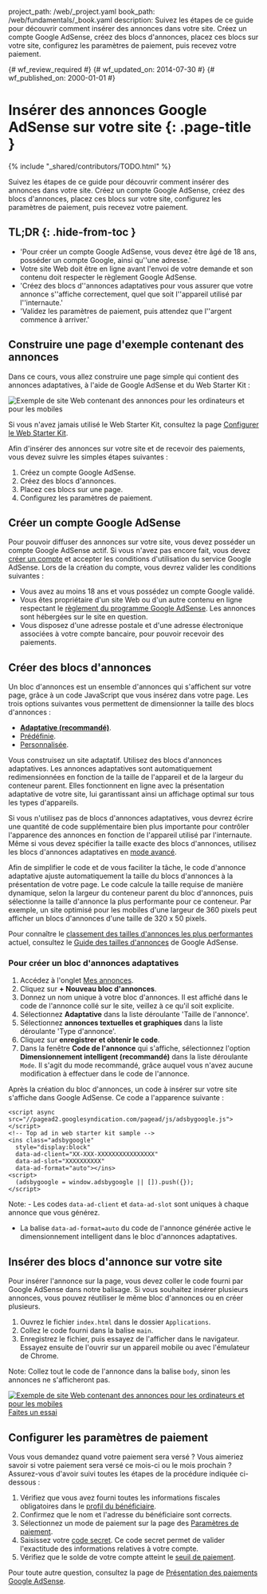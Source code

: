 project_path: /web/_project.yaml
book_path: /web/fundamentals/_book.yaml
description: Suivez les étapes de ce guide pour découvrir comment insérer des annonces dans votre site. Créez un compte Google AdSense, créez des blocs d'annonces, placez ces blocs sur votre site, configurez les paramètres de paiement, puis recevez votre paiement.

{# wf_review_required #}
{# wf_updated_on: 2014-07-30 #}
{# wf_published_on: 2000-01-01 #}

# Insérer des annonces Google AdSense sur votre site {: .page-title }

{% include "_shared/contributors/TODO.html" %}



Suivez les étapes de ce guide pour découvrir comment insérer des annonces dans votre site. Créez un compte Google AdSense, créez des blocs d'annonces, placez ces blocs sur votre site, configurez les paramètres de paiement, puis recevez votre paiement.


## TL;DR {: .hide-from-toc }
- 'Pour créer un compte Google AdSense, vous devez être âgé de 18 ans, posséder un compte Google, ainsi qu''une adresse.'
- Votre site Web doit être en ligne avant l'envoi de votre demande et son contenu doit respecter le règlement Google AdSense.
- 'Créez des blocs d''annonces adaptatives pour vous assurer que votre annonce s''affiche correctement, quel que soit l''appareil utilisé par l''internaute.'
- 'Validez les paramètres de paiement, puis attendez que l''argent commence à arriver.'


## Construire une page d'exemple contenant des annonces

Dans ce cours, vous allez construire une page simple qui contient des annonces adaptatives, à l'aide de Google AdSense et du Web Starter Kit :

<img src="images/ad-ss-600.png" sizes="100vw" 
  srcset="images/ad-ss-1200.png 1200w, 
          images/ad-ss-900.png 900w,
          images/ad-ss-600.png 600w, 
          images/ad-ss-300.png 300w" 
  alt="Exemple de site Web contenant des annonces pour les ordinateurs et pour les mobiles">

Si vous n'avez jamais utilisé le Web Starter Kit, consultez la page [Configurer le Web Starter Kit]({{site.fundamentals}}/tools/setup/setup_kit.html).

Afin d'insérer des annonces sur votre site et de recevoir des paiements, vous devez suivre les simples étapes suivantes :

1. Créez un compte Google AdSense.
2. Créez des blocs d'annonces.
3. Placez ces blocs sur une page.
4. Configurez les paramètres de paiement.

## Créer un compte Google AdSense
Pour pouvoir diffuser des annonces sur votre site, vous devez posséder un compte Google AdSense actif. Si vous n'avez pas encore fait, vous devez [créer un compte](https://www.google.com/adsense/) et accepter les conditions d'utilisation du service Google AdSense. Lors de la création du compte, vous devrez valider les conditions suivantes :

* Vous avez au moins 18 ans et vous possédez un compte Google validé.
* Vous êtes propriétaire d'un site Web ou d'un autre contenu en ligne respectant
le [règlement du programme Google AdSense](https://support.google.com/adsense/answer/48182). Les annonces sont hébergées sur le site en question.
* Vous disposez d'une adresse postale et d'une adresse électronique associées à votre compte bancaire, pour pouvoir recevoir des paiements.

## Créer des blocs d'annonces

Un bloc d'annonces est un ensemble d'annonces qui s'affichent sur votre page, grâce à un code JavaScript que vous insérez dans votre page. Les trois options suivantes vous permettent de dimensionner la taille des blocs d'annonces :

* **[Adaptative (recommandé)](https://support.google.com/adsense/answer/3213689)**. 
* [Prédéfinie](https://support.google.com/adsense/answer/6002621).
* [Personnalisée](https://support.google.com/adsense/answer/3289364).

Vous construisez un site adaptatif. Utilisez des blocs d'annonces adaptatives.
Les annonces adaptatives sont automatiquement redimensionnées en fonction de la taille de l'appareil et de la largeur du conteneur parent.
Elles fonctionnent en ligne avec la présentation adaptative de votre site, lui garantissant ainsi un affichage optimal sur tous les types d'appareils.

Si vous n'utilisez pas de blocs d'annonces adaptatives, vous devrez écrire une quantité de code supplémentaire bien plus importante pour contrôler l'apparence des annonces en fonction de l'appareil utilisé par l'internaute. Même si vous devez spécifier la taille exacte des blocs d'annonces, utilisez les blocs d'annonces adaptatives en [mode avancé]({{site.fundamentals}}/monetization/ads/customize-ads.html#what-if-responsive-sizing-isnt-enough).

Afin de simplifier le code et de vous faciliter la tâche, le code d'annonce adaptative ajuste automatiquement la taille du blocs d'annonces à la présentation de votre page. 
Le code calcule la taille requise de manière dynamique, selon la largeur du conteneur parent du bloc d'annonces, puis sélectionne la taille d'annonce la plus performante pour ce conteneur.
Par exemple, un site optimisé pour les mobiles d'une largeur de 360 pixels peut afficher un blocs d'annonces d'une taille de 320 x 50 pixels.

Pour connaître le [classement des tailles d'annonces les plus performantes](https://support.google.com/adsense/answer/6002621#top) actuel, consultez le [Guide des tailles d'annonces](https://support.google.com/adsense/answer/6002621#top) de Google AdSense.

### Pour créer un bloc d'annonces adaptatives

1. Accédez à l'onglet [Mes annonces](https://www.google.com/adsense/app#myads-springboard).
2. Cliquez sur <strong>+ Nouveau bloc d'annonces</strong>.
3. Donnez un nom unique à votre bloc d'annonces. Il est affiché dans le code de l'annonce collé sur le site, veillez à ce qu'il soit explicite.
4. Sélectionnez <strong>Adaptative</strong> dans la liste déroulante 'Taille de l'annonce'.
5. Sélectionnez <strong>annonces textuelles et graphiques</strong> dans la liste déroulante 'Type d'annonce'.
6. Cliquez sur <strong>enregistrer et obtenir le code</strong>.
7. Dans la fenêtre <strong>Code de l'annonce</strong> qui s'affiche, sélectionnez l'option <strong>Dimensionnement intelligent (recommandé)</strong> dans la liste déroulante `Mode`. 
Il s'agit du mode recommandé, grâce auquel vous n'avez aucune modification à effectuer dans le code de l'annonce.

Après la création du bloc d'annonces, un code à insérer sur votre site s'affiche dans Google AdSense. Ce code a l'apparence suivante :


    <script async src="//pagead2.googlesyndication.com/pagead/js/adsbygoogle.js"></script>
    <!-- Top ad in web starter kit sample -->
    <ins class="adsbygoogle"
      style="display:block"
      data-ad-client="XX-XXX-XXXXXXXXXXXXXXXX"
      data-ad-slot="XXXXXXXXXX"
      data-ad-format="auto"></ins>
    <script>
      (adsbygoogle = window.adsbygoogle || []).push({});
    </script>
    

<!-- TODO: Verify note type! -->
Note: - Les codes <code>data-ad-client</code> et <code>data-ad-slot</code> sont uniques à chaque annonce que vous générez.
- La balise <code>data-ad-format=auto</code> du code de l'annonce générée active le dimensionnement intelligent dans le bloc d'annonces adaptatives.


## Insérer des blocs d'annonce sur votre site

Pour insérer l'annonce sur la page, vous devez coller le code fourni par Google AdSense dans notre balisage. Si vous souhaitez insérer plusieurs annonces, vous pouvez réutiliser le même bloc d'annonces ou en créer plusieurs.

1. Ouvrez le fichier `index.html` dans le dossier `Applications`.
2. Collez le code fourni dans la balise `main`.
3. Enregistrez le fichier, puis essayez de l'afficher dans le navigateur. Essayez ensuite de l'ouvrir sur un appareil mobile ou avec l'émulateur de Chrome.

<!-- TODO: Verify note type! -->
Note: Collez tout le code de l'annonce dans la balise `body`, sinon les annonces ne s'afficheront pas.

<div>
  <a href="/web/fundamentals/resources/samples/monetization/ads/">
    <img src="images/ad-ss-600.png" sizes="100vw" 
      srcset="images/ad-ss-1200.png 1200w, 
              images/ad-ss-900.png 900w,
              images/ad-ss-600.png 600w, 
              images/ad-ss-300.png 300w" 
      alt="Exemple de site Web contenant des annonces pour les ordinateurs et pour les mobiles">
    <br>
    Faites un essai
  </a>
</div>

## Configurer les paramètres de paiement

Vous vous demandez quand votre paiement sera versé ? Vous aimeriez savoir si votre paiement sera versé ce mois-ci ou le mois prochain ? Assurez-vous d'avoir suivi toutes les étapes de la procédure indiquée ci-dessous :

1. Vérifiez que vous avez fourni toutes les informations fiscales obligatoires dans le [profil du bénéficiaire](https://www.google.com/adsense/app#payments3/h=BILLING_PROFILE). 
2. Confirmez que le nom et l'adresse du bénéficiaire sont corrects.
3. Sélectionnez un mode de paiement sur la page des [Paramètres de paiement](https://www.google.com/adsense/app#payments3/h=ACCOUNT_SETTINGS).
4. Saisissez votre [code secret](https://support.google.com/adsense/answer/157667). Ce code secret permet de valider l'exactitude des informations relatives à votre compte.
5. Vérifiez que le solde de votre compte atteint le [seuil de paiement](https://support.google.com/adsense/answer/1709871). 

Pour toute autre question, consultez la page de [Présentation des paiements Google AdSense](https://support.google.com/adsense/answer/1709858).


